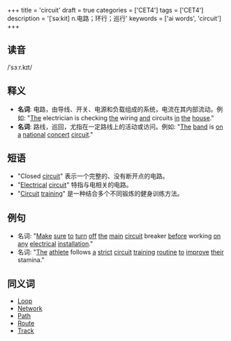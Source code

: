 +++
title = 'circuit'
draft = true
categories = ['CET4']
tags = ['CET4']
description = '[ˈsəːkit] n.电路；环行；巡行'
keywords = ['ai words', 'circuit']
+++

## 读音
/ˈsɜːr.kɪt/

## 释义
- **名词**: 电路，由导线、开关、电源和负载组成的系统，电流在其内部流动。例如: "[The](/zh/post/the/) electrician is checking [the](/zh/post/the/) wiring [and](/zh/post/and/) circuits [in](/zh/post/in/) [the](/zh/post/the/) [house](/zh/post/house/)."
- **名词**: 路线，巡回，尤指在一定路线上的活动或访问。例如: "[The](/zh/post/the/) [band](/zh/post/band/) is [on](/zh/post/on/) [a](/zh/post/a/) [national](/zh/post/national/) [concert](/zh/post/concert/) [circuit](/zh/post/circuit/)."

## 短语
- "Closed [circuit](/zh/post/circuit/)" 表示一个完整的、没有断开点的电路。
- "[Electrical](/zh/post/electrical/) [circuit](/zh/post/circuit/)" 特指与电相关的电路。
- "[Circuit](/zh/post/circuit/) [training](/zh/post/training/)" 是一种结合多个不同锻炼的健身训练方法。

## 例句
- 名词: "[Make](/zh/post/make/) [sure](/zh/post/sure/) [to](/zh/post/to/) [turn](/zh/post/turn/) [off](/zh/post/off/) [the](/zh/post/the/) [main](/zh/post/main/) [circuit](/zh/post/circuit/) breaker [before](/zh/post/before/) working [on](/zh/post/on/) [any](/zh/post/any/) [electrical](/zh/post/electrical/) [installation](/zh/post/installation/)."
- 名词: "[The](/zh/post/the/) [athlete](/zh/post/athlete/) follows [a](/zh/post/a/) [strict](/zh/post/strict/) [circuit](/zh/post/circuit/) [training](/zh/post/training/) [routine](/zh/post/routine/) [to](/zh/post/to/) [improve](/zh/post/improve/) [their](/zh/post/their/) stamina."

## 同义词
- [Loop](/zh/post/loop/)
- [Network](/zh/post/network/)
- [Path](/zh/post/path/)
- [Route](/zh/post/route/)
- [Track](/zh/post/track/)
